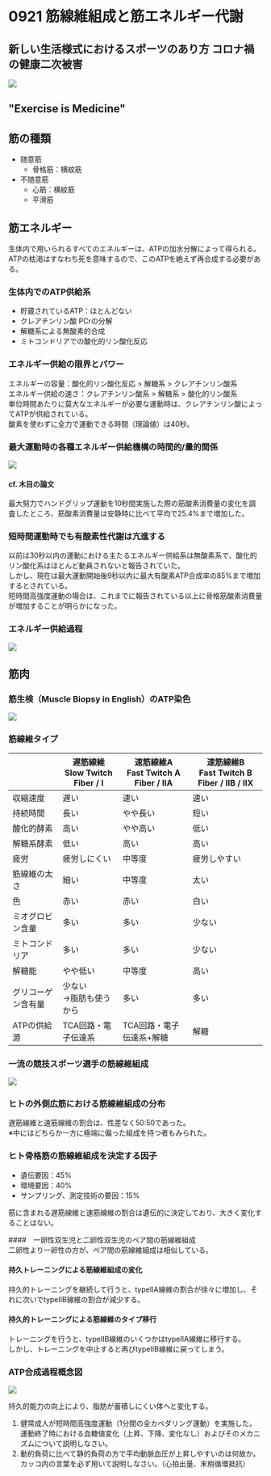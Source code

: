 # 0921 筋線維組成と筋エネルギー代謝
## 新しい生活様式におけるスポーツのあり方 コロナ禍の健康二次被害
![](images/新しい生活様式におけるスポーツのあり方.png)   

## "Exercise is Medicine"

## 筋の種類
- 随意筋
  - 骨格筋：横紋筋
- 不随意筋
  - 心筋：横紋筋
  - 平滑筋

## 筋エネルギー
生体内で用いられるすべてのエネルギーは、ATPの加水分解によって得られる。  
ATPの枯渇はすなわち死を意味するので、このATPを絶えず再合成する必要がある。  
### 生体内でのATP供給系
- 貯蔵されているATP：ほとんどない
- クレアチンリン酸 PCrの分解
- 解糖系による無酸素的合成
- ミトコンドリアでの酸化的リン酸化反応

### エネルギー供給の限界とパワー
エネルギーの容量：酸化的リン酸化反応 > 解糖系 > クレアチンリン酸系  
エネルギー供給の速さ：クレアチンリン酸系 > 解糖系 > 酸化的リン酸系  
単位時間あたりに莫大なエネルギーが必要な運動時は、クレアチンリン酸によってATPが供給されている。  
酸素を使わずに全力で運動できる時間（理論値）は40秒。  

### 最大運動時の各種エネルギー供給機構の時間的/量的関係  
![](images/最大運動時の各種エネルギー供給機構の時間的量的関係.png)  

#### cf. 木目の論文
最大努力でハンドグリップ運動を10秒間実施した際の筋酸素消費量の変化を調査したところ、筋酸素消費量は安静時に比べて平均で25.4%まで増加した。  

### 短時間運動時でも有酸素性代謝は亢進する  
以前は30秒以内の運動における主たるエネルギー供給系は無酸素系で、酸化的リン酸化系はほとんど動員されないと報告されていた。  
しかし、現在は最大運動開始後9秒以内に最大有酸素ATP合成率の85%まで増加するとされている。  
短時間高強度運動の場合は、これまでに報告されている以上に骨格筋酸素消費量が増加することが明らかになった。   

### エネルギー供給過程
![](images/エネルギー供給過程.png)

## 筋肉
### 筋生検（**Muscle Biopsy** in English）のATP染色
![](images/ATP染色.png)

### 筋線維タイプ
|                    | 遅筋線維<br>Slow Twitch Fiber / I | 速筋線維A<br>Fast Twitch A Fiber / IIA | 速筋線維B<br>Fast Twitch B Fiber / IIB / IIX | 
| ------------------ | --------------------------------- | -------------------------------------- | -------------------------------------------- | 
| 収縮速度           | 遅い                              | 速い                                   | 速い                                         | 
| 持続時間           | 長い                              | やや長い                               | 短い                                         | 
| 酸化的酵素         | 高い                              | やや高い                               | 低い                                         | 
| 解糖系酵素         | 低い                              | 高い                                   | 高い                                         | 
| 疲労               | 疲労しにくい                      | 中等度                                 | 疲労しやすい                                 | 
| 筋線維の太さ       | 細い                              | 中等度                                 | 太い                                         | 
| 色                 | 赤い                              | 赤い                                   | 白い                                         | 
| ミオグロビン含量   | 多い                              | 多い                                   | 少ない                                       | 
| ミトコンドリア     | 多い                              | 多い                                   | 少ない                                       | 
| 解糖能             | やや低い                          | 中等度                                 | 高い                                         | 
| グリコーゲン含有量 | 少ない<br>→脂肪も使うから        | 多い                                   | 多い                                         | 
| ATPの供給源        | TCA回路・電子伝達系               | TCA回路・電子伝達系+解糖               | 解糖                                         | 

### 一流の競技スポーツ選手の筋線維組成
![](images/一流の競技スポーツ選手の筋線維組成.png)

### ヒトの外側広筋における筋線維組成の分布
遅筋線維と速筋線維の割合は、性差なく50:50であった。  
※中にはどちらか一方に極端に偏った組成を持つ者もみられた。

### ヒト骨格筋の筋線維組成を決定する因子
- 遺伝要因：45%
- 環境要因：40%
- サンプリング、測定技術の要因：15%  

筋に含まれる遅筋線維と速筋線維の割合は遺伝的に決定しており、大きく変化することはない。

####　一卵性双生児と二卵性双生児のペア間の筋線維組成  
二卵性より一卵性の方が、ペア間の筋線維組成は相似している。  

#### 持久トレーニングによる筋線維組成の変化
持久的トレーニングを継続して行うと、typeIIA線維の割合が徐々に増加し、それに次いでtypeIIB線維の割合が減少する。

#### 持久的トレーニングによる筋線維のタイプ移行
トレーニングを行うと、typeIIB線維のいくつかはtypeIIA線維に移行する。  
しかし、トレーニングを中止すると再びtypeIIB線維に戻ってしまう。

### ATP合成過程概念図
![](images/ATP合成過程概念図.png)  

持久的能力の向上により、脂肪が蓄積しにくい体へと変化する。






1. 健常成人が短時間高強度運動（1分間の全カペダリング運動）を実施した。運動終了時における血糖値変化（上昇、下降、変化なし）およびそのメカニズムについて説明しなさい。
2. 動的負荷に比べて静的負荷の方で平均動脈血圧が上昇しやすいのは何故か。カッコ内の言葉を必ず用いて説明しなさい。（心拍出量、末梢循環抵抗）